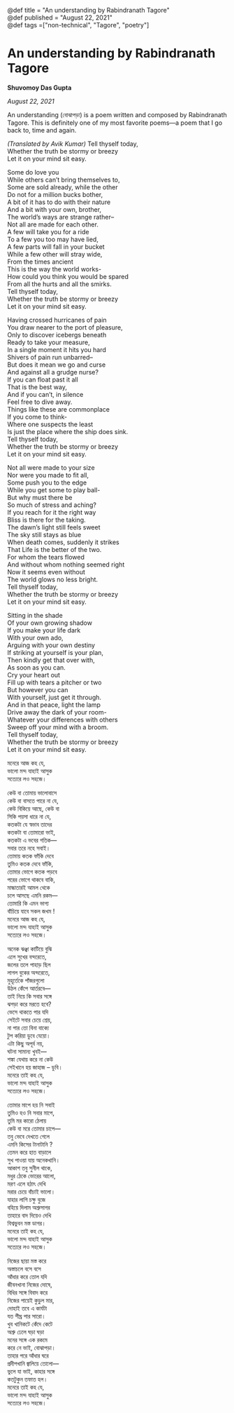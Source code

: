 @def title = "An understanding by Rabindranath Tagore"    
@def published = "August 22, 2021"   
@def tags =["non-technical", "Tagore", "poetry"]

# An understanding by Rabindranath Tagore

**Shuvomoy Das Gupta**

*August 22, 2021*

An understanding (বোঝাপড়া) is a poem written and composed by Rabindranath Tagore. This is definitely one of my most favorite poems—a poem that I go back to, time and again. 

*(Translated by Avik Kumar)*
Tell thyself today,  
Whether the truth be stormy or breezy  
Let it on your mind sit easy.    
  
Some do love you  
While others can’t bring themselves to,    
Some are sold already, while the other    
Do not for a million bucks bother,    
A bit of it has to do with their nature    
And a bit with your own, brother,    
The world’s ways are strange rather–    
Not all are made for each other.    
A few will take you for a ride    
To a few you too may have lied,    
A few parts will fall in your bucket    
While a few other will stray wide,    
From the times ancient    
This is the way the world works-    
How could you think you would be spared    
From all the hurts and all the smirks.    
Tell thyself today,    
Whether the truth be stormy or breezy    
Let it on your mind sit easy.    

Having crossed hurricanes of pain    
You draw nearer to the port of pleasure,    
Only to discover icebergs beneath    
Ready to take your measure,    
In a single moment it hits you hard    
Shivers of pain run unbarred–    
But does it mean we go and curse    
And against all a grudge nurse?    
If you can float past it all    
That is the best way,    
And if you can’t, in silence    
Feel free to dive away.    
Things like these are commonplace    
If you come to think-    
Where one suspects the least    
Is just the place where the ship does sink.    
Tell thyself today,    
Whether the truth be stormy or breezy    
Let it on your mind sit easy.    
  
Not all were made to your size    
Nor were you made to fit all,    
Some push you to the edge    
While you get some to play ball-    
But why must there be    
So much of stress and aching?    
If you reach for it the right way    
Bliss is there for the taking.    
The dawn’s light still feels sweet    
The sky still stays as blue    
When death comes, suddenly it strikes    
That Life is the better of the two.    
For whom the tears flowed   
And without whom nothing seemed right    
Now it seems even without    
The world glows no less bright.    
Tell thyself today,    
Whether the truth be stormy or breezy    
Let it on your mind sit easy.   

Sitting in the shade    
Of your own growing shadow    
If you make your life dark    
With your own ado,    
Arguing with your own destiny    
If striking at yourself is your plan,    
Then kindly get that over with,    
As soon as you can.    
Cry your heart out    
Fill up with tears a pitcher or two    
But however you can    
With yourself, just get it through.    
And in that peace, light the lamp    
Drive away the dark of your room-    
Whatever your differences with others    
Sweep off your mind with a broom.    
Tell thyself today,    
Whether the truth be stormy or breezy    
Let it on your mind sit easy.    


মনেরে আজ কহ যে,  
ভালো মন্দ যাহাই আসুক  
সত্যেরে লও সহজে।  

কেউ বা তোমায় ভালোবাসে  
কেউ বা বাসতে পারে না যে,  
কেউ বিকিয়ে আছে, কেউ বা   
সিকি পয়সা ধারে না যে,  
কতকটা যে স্বভাব তাদের  
কতকটা বা তোমারো ভাই,  
কতকটা এ ভবের গতিক—  
সবার তরে নহে সবাই।  
তোমায় কতক ফাঁকি দেবে  
তুমিও কতক দেবে ফাঁকি,  
তোমার ভোগে কতক পড়বে  
পরের ভোগে থাকবে বাকি,  
মান্ধাতারই আমল থেকে  
চলে আসছে এমনি রকম—  
তোমারি কি এমন ভাগ্য  
বাঁচিয়ে যাবে সকল জখম !  
মনেরে আজ কহ যে,  
ভালো মন্দ যাহাই আসুক  
সত্যেরে লও সহজে।  

অনেক ঝঞ্ঝা কাটিয়ে বুঝি  
এলে সুখের বন্দরেতে,  
জলের তলে পাহাড় ছিল  
লাগল বুকের অন্দরেতে,  
মুহূর্তেকে পাঁজরগুলো  
উঠল কেঁপে আর্তরবে—  
তাই নিয়ে কি সবার সঙ্গে  
ঝগড়া করে মরতে হবে?  
ভেসে থাকতে পার যদি  
সেইটে সবার চেয়ে শ্রেয়,  
না পার তো বিনা বাক্যে  
টুপ করিয়া ডুবে যেয়ো।  
এটা কিছু অপূর্ব নয়,  
ঘটনা সামান্য খুবই—  
শঙ্কা যেথায় করে না কেউ  
সেইখানে হয় জাহাজ – ডুবি।  
মনেরে তাই কহ যে,  
ভালো মন্দ যাহাই আসুক  
সত্যেরে লও সহজে।  

তোমার মাপে হয় নি সবাই  
তুমিও হও নি সবার মাপে,  
তুমি মর কারো ঠেলায়  
কেউ বা মরে তোমার চাপে—  
তবু ভেবে দেখতে গেলে  
এমনি কিসের টানাটানি ?  
তেমন করে হাত বাড়ালে  
সুখ পাওয়া যায় অনেকখানি।  
আকাশ তবু সুনীল থাকে,  
মধুর ঠেকে ভোরের আলো,  
মরণ এলে হঠাৎ দেখি  
মরার চেয়ে বাঁচাই ভালো।  
যাহার লাগি চক্ষু বুজে  
বহিয়ে দিলাম অশ্রুসাগর  
তাহারে বাদ দিয়েও দেখি  
বিশ্বভুবন মস্ত ডাগর।  
মনেরে তাই কহ যে,  
ভালো মন্দ যাহাই আসুক  
সত্যেরে লও সহজে।  

নিজের ছায়া মস্ত করে  
অস্তাচলে বসে বসে  
আঁধার করে তোল যদি  
জীবনখানা নিজের দোষে,  
বিধির সঙ্গে বিবাদ করে  
নিজের পায়েই কুড়ুল মার,  
দোহাই তবে এ কার্যটা  
যত শীঘ্র পার সারো।  
খুব খানিকটে কেঁদে কেটে  
অশ্রু ঢেলে ঘড়া ঘড়া  
মনের সঙ্গে এক রকমে  
করে নে ভাই, বোঝাপড়া।  
তাহার পরে আঁধার ঘরে  
প্রদীপখানি জ্বালিয়ে তোলো—  
ভুলে যা ভাই, কাহার সঙ্গে  
কতটুকুন তফাত হল।  
মনেরে তাই কহ যে,  
ভালো মন্দ যাহাই আসুক  
সত্যেরে লও সহজে।  